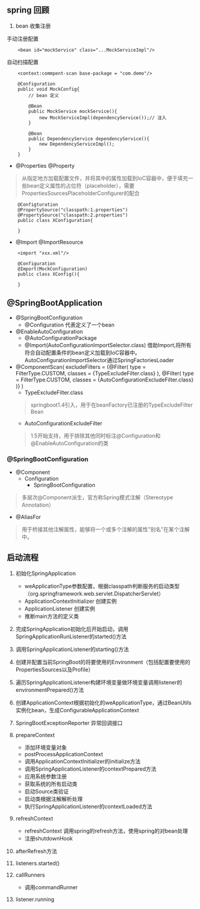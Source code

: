 

## spring 回顾

1. bean 收集注册

手动注册配置
````
    <bean id="mockService" class="...MockServiceImpl"/>
````
自动扫描配置
````    
    <context:commpent-scan base-package = "com.demo"/>
````

````
    @Configuration
    public void MockConfig{
        // bean 定义
        
        @Bean
        public MockService mockService(){
            new MockServiceImpl(dependencyService());// 注入
        }
        
        @Bean
        public DependencyService dependencyService(){
            new DependencyServiceImpl();
        }
    }
````

* @Properties @Property

> 从指定地方加载配置文件，并将其中的属性加载到IoC容器中，便于填充一些bean定义属性的占位符（placeholder），需要PropertiesSourcesPlaceholderConfigurer的配合
````
    @Configturation
    @PropertySource("classpath:1.properties")
    @PropertySource("classpath:2.properties")
    public class XConfiguration{
        
    }
````

* @Import @ImportResource

````
    <import "xxx.xml"/>
    
    @Configuration
    @Import(MockConfiguration)
    public class XConfig(){
        
    }
````
## @SpringBootApplication

* @SpringBootConfiguration
    * @Configuration 代表定义了一个bean
* @EnableAutoConfiguration
    * @AutoConfigurationPackage
    * @Import(AutoConfigurationImportSelector.class)
    借助Import,将所有符合自动配置条件的bean定义加载到IoC容器中。
    AutoConfigurationImportSelector通过SpringFactoriesLoader
* @ComponentScan(
      excludeFilters = {@Filter(
      type = FilterType.CUSTOM,
      classes = {TypeExcludeFilter.class}
  ), @Filter(
      type = FilterType.CUSTOM,
      classes = {AutoConfigurationExcludeFilter.class}
  )}
  )
    * TypeExcludeFilter.class
     > springboot1.4引入，用于在beanFactory已注册的TypeExcludeFilter Bean
    * AutoConfigurationExcludeFilter
    > 1.5开始支持，用于排除其他同时标注@Configuration和@EnableAutoConfiguration的类

### @SpringBootConfiguration


* @Component
    * Configuration
        * SpringBootConfiguration
> 多层次@Component派生，官方称Spring模式注解（Stereotype Annotation）

* @AliasFor
> 用于桥接其他注解属性，能够将一个或多个注解的属性"别名"在某个注解中。
### 
## 启动流程

1. 初始化SpringApplication
   - weApplicationType参数配置，根据classpath判断服务的启动类型（org.springframework.web.servlet.DispatcherServlet）
   - ApplicationContextInitializer 创建实例
   - ApplicationListener 创建实例
   - 推断main方法的定义类
   
2. 完成SpringApplication初始化后开始启动，调用SpringApplicationRunListener的started()方法
     
3. 调用SpringApplicationListener的starting()方法

4. 创建并配置当前SpringBoot的将要使用的Environment（包括配置要使用的PropertiesSources以及Profile）

5. 遍历SpringApplicationListener构建环境变量做环境变量调用listener的environmentPrepared()方法

6. 创建ApplicationContext根据初始化的weApplicationType，通过BeanUtils实例化bean，生成ConfigurableApplicationContext

7. SpringBootExceptionReporter 异常回调接口

8. prepareContext 
    - 添加环境变量对象
    - postProcessApplicationContext
    - 调用ApplicationContextInitializer的initialize方法
    - 调用SpringApplicationListener的contextPrepared方法
    - 应用系统参数注册
    - 获取系统的所有启动类
    - 启动Source类验证
    - 启动类根据注解解析处理
    - 执行SpringApplicationListener的contextLoaded方法
9. refreshContext 
    - refreshContext 调用spring的refresh方法，使用spring的对bean处理
    - 注册shutdownHook
    
10. afterRefresh方法

11. listeners.started()

12. callRunners
    - 调用commandRunner
    
13. listener.running        
